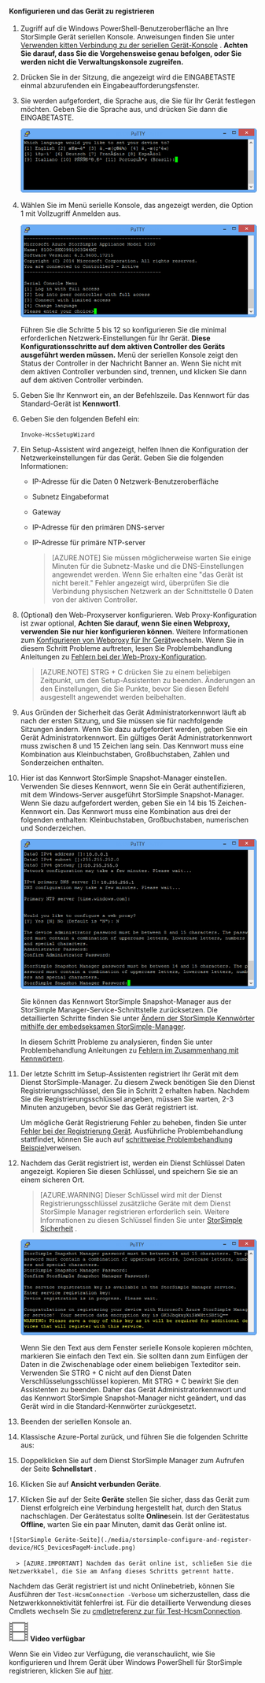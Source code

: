 <!--author=alkohli last changed: 12/01/15-->


#### <a name="to-configure-and-register-the-device"></a>Konfigurieren und das Gerät zu registrieren

1. Zugriff auf die Windows PowerShell-Benutzeroberfläche an Ihre StorSimple Gerät seriellen Konsole. Anweisungen finden Sie unter [Verwenden kitten Verbindung zu der seriellen Gerät-Konsole](#use-putty-to-connect-to-the-device-serial-console) . **Achten Sie darauf, dass Sie die Vorgehensweise genau befolgen, oder Sie werden nicht die Verwaltungskonsole zugreifen.**

2. Drücken Sie in der Sitzung, die angezeigt wird die EINGABETASTE einmal abzurufenden ein Eingabeaufforderungsfenster. 

3. Sie werden aufgefordert, die Sprache aus, die Sie für Ihr Gerät festlegen möchten. Geben Sie die Sprache aus, und drücken Sie dann die EINGABETASTE. 

    ![StorSimple konfigurieren und registrieren Gerät 1](./media/storsimple-configure-and-register-device/HCS_RegisterYourDevice1-include.png)

4. Wählen Sie im Menü serielle Konsole, das angezeigt werden, die Option 1 mit Vollzugriff Anmelden aus. 

    ![StorSimple Register Gerät 2](./media/storsimple-configure-and-register-device/HCS_RegisterYourDevice2-include.png)
  
     Führen Sie die Schritte 5 bis 12 so konfigurieren Sie die minimal erforderlichen Netzwerk-Einstellungen für Ihr Gerät. **Diese Konfigurationsschritte auf dem aktiven Controller des Geräts ausgeführt werden müssen.** Menü der seriellen Konsole zeigt den Status der Controller in der Nachricht Banner an. Wenn Sie nicht mit dem aktiven Controller verbunden sind, trennen, und klicken Sie dann auf dem aktiven Controller verbinden.

5. Geben Sie Ihr Kennwort ein, an der Befehlszeile. Das Kennwort für das Standard-Gerät ist **Kennwort1**.

6. Geben Sie den folgenden Befehl ein:

     `Invoke-HcsSetupWizard` 

7. Ein Setup-Assistent wird angezeigt, helfen Ihnen die Konfiguration der Netzwerkeinstellungen für das Gerät. Geben Sie die folgenden Informationen: 
   - IP-Adresse für die Daten 0 Netzwerk-Benutzeroberfläche
   - Subnetz Eingabeformat
   - Gateway
   - IP-Adresse für den primären DNS-server
   - IP-Adresse für primäre NTP-server
   
      > [AZURE.NOTE] Sie müssen möglicherweise warten Sie einige Minuten für die Subnetz-Maske und die DNS-Einstellungen angewendet werden. Wenn Sie erhalten eine "das Gerät ist nicht bereit." Fehler angezeigt wird, überprüfen Sie die Verbindung physischen Netzwerk an der Schnittstelle 0 Daten von der aktiven Controller.

8. (Optional) den Web-Proxyserver konfigurieren. Web Proxy-Konfiguration ist zwar optional, **Achten Sie darauf, wenn Sie einen Webproxy, verwenden Sie nur hier konfigurieren können**. Weitere Informationen zum [Konfigurieren von Webproxy für Ihr Gerät](../articles/storsimple/storsimple-configure-web-proxy.md)wechseln. Wenn Sie in diesem Schritt Probleme auftreten, lesen Sie Problembehandlung Anleitungen zu [Fehlern bei der Web-Proxy-Konfiguration](../articles/storsimple/storsimple-troubleshoot-deployment.md#errors-during-the-optional-web-proxy-settings).
 

      > [AZURE.NOTE] STRG + C drücken Sie zu einem beliebigen Zeitpunkt, um den Setup-Assistenten zu beenden. Änderungen an den Einstellungen, die Sie Punkte, bevor Sie diesen Befehl ausgestellt angewendet werden beibehalten.

9. Aus Gründen der Sicherheit das Gerät Administratorkennwort läuft ab nach der ersten Sitzung, und Sie müssen sie für nachfolgende Sitzungen ändern. Wenn Sie dazu aufgefordert werden, geben Sie ein Gerät Administratorkennwort. Ein gültiges Gerät Administratorkennwort muss zwischen 8 und 15 Zeichen lang sein. Das Kennwort muss eine Kombination aus Kleinbuchstaben, Großbuchstaben, Zahlen und Sonderzeichen enthalten.

10. Hier ist das Kennwort StorSimple Snapshot-Manager einstellen. Verwenden Sie dieses Kennwort, wenn Sie ein Gerät authentifizieren, mit dem Windows-Server ausgeführt StorSimple Snapshot-Manager. Wenn Sie dazu aufgefordert werden, geben Sie ein 14 bis 15 Zeichen-Kennwort ein. Das Kennwort muss eine Kombination aus drei der folgenden enthalten: Kleinbuchstaben, Großbuchstaben, numerischen und Sonderzeichen. 

    ![StorSimple Register Gerät 4](./media/storsimple-configure-and-register-device/HCS_RegisterYourDevice4-include.png)

    Sie können das Kennwort StorSimple Snapshot-Manager aus der StorSimple Manager-Service-Schnittstelle zurücksetzen. Die detaillierten Schritte finden Sie unter [Ändern der StorSimple Kennwörter mithilfe der embedseksamen StorSimple-Manager](../articles/storsimple/storsimple-change-passwords.md).

    In diesem Schritt Probleme zu analysieren, finden Sie unter Problembehandlung Anleitungen zu [Fehlern im Zusammenhang mit Kennwörtern](../articles/storsimple/storsimple-troubleshoot-deployment.md#errors-related-to-device-administrator-and-storsimple-snapshot-manager-passwords).

11. Der letzte Schritt im Setup-Assistenten registriert Ihr Gerät mit dem Dienst StorSimple-Manager. Zu diesem Zweck benötigen Sie den Dienst Registrierungsschlüssel, den Sie in Schritt 2 erhalten haben. Nachdem Sie die Registrierungsschlüssel angeben, müssen Sie warten, 2-3 Minuten anzugeben, bevor Sie das Gerät registriert ist.

    Um mögliche Gerät Registrierung Fehler zu beheben, finden Sie unter [Fehler bei der Registrierung Gerät](../articles/storsimple/storsimple-troubleshoot-deployment.md#errors-during-device-registration). Ausführliche Problembehandlung stattfindet, können Sie auch auf [schrittweise Problembehandlung Beispiel](../articles/storsimple/storsimple-troubleshoot-deployment.md#step-by-step-storsimple-troubleshooting-example)verweisen.

12. Nachdem das Gerät registriert ist, werden ein Dienst Schlüssel Daten angezeigt. Kopieren Sie diesen Schlüssel, und speichern Sie sie an einem sicheren Ort.
    
    > [AZURE.WARNING] Dieser Schlüssel wird mit der Dienst Registrierungsschlüssel zusätzliche Geräte mit dem Dienst StorSimple Manager registrieren erforderlich sein. Weitere Informationen zu diesen Schlüssel finden Sie unter [StorSimple Sicherheit](../articles/storsimple/storsimple-security.md) .

     ![StorSimple Register Gerät 6](./media/storsimple-configure-and-register-device/HCS_RegisterYourDevice6-include.png)

     Wenn Sie den Text aus dem Fenster serielle Konsole kopieren möchten, markieren Sie einfach den Text ein. Sie sollten dann zum Einfügen der Daten in die Zwischenablage oder einem beliebigen Texteditor sein. Verwenden Sie STRG + C nicht auf den Dienst Daten Verschlüsselungsschlüssel kopieren. Mit STRG + C bewirkt Sie den Assistenten zu beenden. Daher das Gerät Administratorkennwort und das Kennwort StorSimple Snapshot-Manager nicht geändert, und das Gerät wird in die Standard-Kennwörter zurückgesetzt.

13. Beenden der seriellen Konsole an.

14. Klassische Azure-Portal zurück, und führen Sie die folgenden Schritte aus:
  1. Doppelklicken Sie auf dem Dienst StorSimple Manager zum Aufrufen der Seite **Schnellstart** .
  2. Klicken Sie auf **Ansicht verbunden Geräte**.
  3. Klicken Sie auf der Seite **Geräte** stellen Sie sicher, dass das Gerät zum Dienst erfolgreich eine Verbindung hergestellt hat, durch den Status nachschlagen. Der Gerätestatus sollte **Online**sein. Ist der Gerätestatus **Offline**, warten Sie ein paar Minuten, damit das Gerät online ist.
   
    ![StorSimple Geräte-Seite](./media/storsimple-configure-and-register-device/HCS_DevicesPageM-include.png) 
  
      > [AZURE.IMPORTANT] Nachdem das Gerät online ist, schließen Sie die Netzwerkkabel, die Sie am Anfang dieses Schritts getrennt hatte.

Nachdem das Gerät registriert ist und nicht Onlinebetrieb, können Sie Ausführen der `Test-HcsmConnection -Verbose` um sicherzustellen, dass die Netzwerkkonnektivität fehlerfrei ist. Für die detaillierte Verwendung dieses Cmdlets wechseln Sie zu [cmdletreferenz zur für Test-HcsmConnection](https://technet.microsoft.com/library/dn715782.aspx).

![Video verfügbar](./media/storsimple-configure-and-register-device/Video_icon.png) **Video verfügbar**

Wenn Sie ein Video zur Verfügung, die veranschaulicht, wie Sie konfigurieren und Ihrem Gerät über Windows PowerShell für StorSimple registrieren, klicken Sie auf [hier](https://azure.microsoft.com/documentation/videos/initialize-the-storsimple-appliance/).